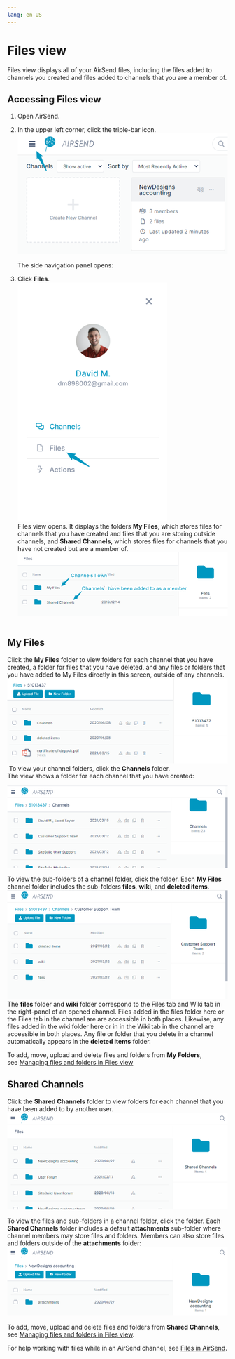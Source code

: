 ```yaml
---
lang: en-US
---
```


# Files view

Files view displays all of your AirSend files, including the files added to channels you created and files added to channels that you are a member of.

## Accessing Files view

1.  Open AirSend.
2.  In the upper left corner, click the triple-bar icon.  
    ![Go to Files View](../assets/files/files-view/go-to-files-view.png)  
      
    The side navigation panel opens:
3.  Click **Files**.  
    ![](../assets/files/files-view/channel-file-navigation-pane.png)  
    Files view opens. It displays the folders **My Files**, which stores files for channels that you have created and files that you are storing outside channels, and **Shared Channels**, which stores files for channels that you have not created but are a member of.   
    ![My Files folders My Files and Shared Channels](../assets/files/files-view/my-files-folders-my-files-and-shared-channels.png) 

## My Files

Click the **My Files** folder to view folders for each channel that you have created, a folder for files that you have deleted, and any files or folders that you have added to My Files directly in this screen, outside of any channels.   
![](../assets/files/files-view/as-my-files.png) To view your channel folders, click the **Channels** folder.  
The view shows a folder for each channel that you have created:  

![](../assets/files/files-view/contents-of-my-files-channels.png)

To view the sub-folders of a channel folder, click the folder. Each **My Files** channel folder includes the sub-folders **files**, **wiki**, and **deleted items**.   
![](../assets/files/files-view/as-channel-files.png)  
The **files** folder and **wiki** folder correspond to the Files tab and Wiki tab in the right-panel of an opened channel. Files added in the files folder here or the Files tab in the channel are are accessible in both places. Likewise, any files added in the wiki folder here or in in the Wiki tab in the channel are accessible in both places. Any file or folder that you delete in a channel automatically appears in the **deleted items** folder.

To add, move, upload and delete files and folders from **My Folders**, see [Managing files and folders in Files view](/files/managing-files-and-folders-in-files-view)

## Shared Channels

Click the **Shared Channels** folder to view folders for each channel that you have been added to by another user.  
![Folders in Shared Channels folder](../assets/files/files-view/folders-in-shared-channels-folder.png)  

  

To view the files and sub-folders in a channel folder, click the folder. Each **Shared Channels** folder includes a default **attachments** sub-folder where channel members may store files and folders. Members can also store files and folders outside of the **attachments** folder:  
![attachments folder inside a Shared Channel folder](../assets/files/files-view/attachments-folder-inside-a-shared-channel-folder.png)  

To add, move, upload and delete files and folders from **Shared Channels**, see [Managing files and folders in Files view](/files/managing-files-and-folders-in-files-view).

For help working with files while in an AirSend channel, see [Files in AirSend](/files/intro).